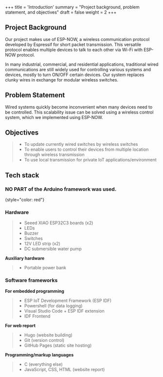 +++
title = 'Introduction'
summary = "Project background, problem statement, and objectives"
draft = false
weight = 2
+++

## Project Background
Our project makes use of ESP-NOW, a wireless communication protocol developed by Espressif for short packet transmission. This versatile protocol enables multiple devices to talk to each other via Wi-Fi with ESP-NOW protocol.

In many industrial, commercial, and residential applications, traditional wired communications are still widely used for controlling various systems and devices, mostly to turn ON/OFF certain devices. Our system replaces clunky wires in exchange for modular wireless switches.

## Problem Statement
Wired systems quickly become inconvenient when many devices need to be controlled. This scalability issue can be solved using a wireless control system, which we implemented using ESP-NOW.


## Objectives
> - To update currently wired switches by wireless switches
> - To enable users to control their devices from multiple location through wireless transmission
> - To use local transmission for private IoT applications/environment

## Tech stack
### NO PART of the Arduino framework was used.
{style="color: red"}

### Hardware
> - Seeed XIAO ESP32C3 boards (x2)
> - LEDs
> - Buzzer
> - Switches
> - 12V LED strip (x2)
> - DC submersible water pump

**Auxiliary hardware**
> - Portable power bank


### Software frameworks
**For embedded programming**
> - ESP IoT Development Framework (ESP IDF)
> - Powershell (for data logging)
> - Visual Studio Code + ESP IDF extension
> - IDF Frontend

**For web report**
> - Hugo (website building)
> - Git (version control)
> - GitHub Pages (static site hosting)

**Programming/markup languages**
> - C (everything else)
> - JavaScript, CSS, HTML (website report)
